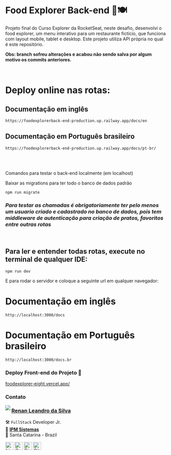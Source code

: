 # Food Explorer Back-end 🥗🍽

Projeto final do Curso Explorer da RocketSeat, neste desafio, desenvolvi o food explorer, um menu interativo para um restaurante fictício, que funciona com layout mobile, tablet e desktop. Este projeto utiliza API própria no qual é este repositório.

<strong> Obs: branch sofreu alterações e acabou não sendo salva por algum motivo os commits anteriores.</strong>

</br>

# Deploy online nas rotas:

## Documentação em inglês

```
https://foodexplorerback-end-production.up.railway.app/docs/en
```

## Documentação em Português brasileiro

```
https://foodexplorerback-end-production.up.railway.app/docs/pt-br/
```

</br>
</br>

Comandos para testar o back-end localmente (em localhost)

Baixar as migrations para ter todo o banco de dados padrão

```
npm run migrate
```

### _Para testar as chamadas é obrigatoriamente ter pelo menos um usuario criado e cadastrado no banco de dados, pois tem middleware de autenticação para criação de pratos, favoritos entre outras rotas_

</br>

## Para ler e entender todas rotas, execute no terminal de qualquer IDE:

```
npm run dev
```

E para rodar o servidor e coloque a seguinte url em qualquer navegador:

# Documentação em inglês

```
http://localhost:3000/docs
```

# Documentação em Português brasileiro

```
http://localhost:3000/docs.br
```

### Deploy Front-end do Projeto 🚀

<a href='https://foodexplorer-eight.vercel.app/' target='_blank'>foodexplorer-eight.vercel.app/</a>

### Contato

<img align="left" src="https://www.github.com/renyzeraa.png?size=150">

### [**Renan Leandro da Silva**](https://github.com/renyzeraa)

🛠 `FullStack` Developer Jr. <br>
💼 [**IPM Sistemas**](https://www.ipm.com/) <br>
📍 Santa Catarina - Brazil

<a href="https://www.linkedin.com/in/renyzeraa" target="_blank"><img src="https://img.shields.io/badge/LinkedIn-0077B5?style=flat&logo=linkedin&logoColor=white" alt="LinkedIn Badge" height="25"></a>&nbsp;<a href="mailto:renansilvaytb@gmail.com" target="_blank"><img src="https://img.shields.io/badge/Gmail-D14836?style=flat&logo=gmail&logoColor=white" alt="Gmail Badge" height="25"></a>&nbsp;<a href="#"><img src="https://img.shields.io/badge/Discord-%237289DA.svg?logo=discord&logoColor=white" title="renan_s#7826" alt="Discord Badge" height="25"></a>&nbsp;<a href="https://www.github.com/renyzeraa" target="_blank"><img src="https://img.shields.io/badge/GitHub-100000?style=flat&logo=github&logoColor=white" alt="GitHub Badge" height="25"></a>&nbsp;

<br clear="left"/>
